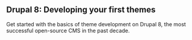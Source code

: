 <!--
{
"name": "readme",
"version" : "0.1",
"title" : "Drupal 8: Developing your first themes",
"description" : "Get started with the basics of theme development on Drupal 8, the most successful open-source CMS in the past decade.",
"freshnessDate" : 2015-11-27,
"author" : "Pronovix",
"license" : "CC BY 4.0",
"contact" : {"email" : "info@pronovix.com"}
}
-->

## Drupal 8: Developing your first themes

Get started with the basics of theme development on Drupal 8, the most successful open-source CMS in the past decade.
